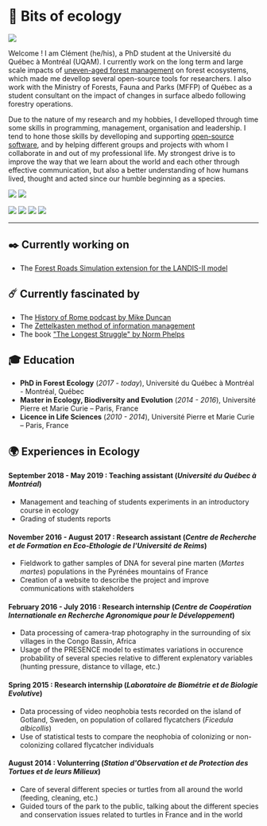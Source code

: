 # 🍃 Bits of ecology

![](https://user-images.githubusercontent.com/41070328/114421017-d9610500-9b82-11eb-839b-80597308a7e1.png)

Welcome ! I am Clément (he/his), a PhD student at the Université du Québec à Montréal (UQAM). I currently work on the long term and large scale impacts of [uneven-aged forest management](https://forestrypedia.com/even-aged-forests-vs-uneven-aged-forests/) on forest ecosystems, which made me devellop several open-source tools for researchers. I also work with the Ministry of Forests, Fauna and Parks (MFFP) of Québec as a student consultant on the impact of changes in surface albedo following forestry operations.

Due to the nature of my research and my hobbies, I develloped through time some skills in programming, management, organisation and leadership. I tend to hone those skills by develloping and supporting [open-source software](https://en.wikipedia.org/wiki/Open-source_software), and by helping different groups and projects with whom I collaborate in and out of my professional life. My strongest drive is to improve the way that we learn about the world and each other through effective communication, but also a better understanding of how humans lived, thought and acted since our humble beginning as a species.

![](https://img.shields.io/badge/Langage-French%20(native)-D72347#.png) ![](https://img.shields.io/badge/Langage-English%20(C2)-D72347#.png)

![](https://img.shields.io/badge/GitHub-Klemet-lightgrey?logo=GitHub) ![](https://img.shields.io/badge/Linkedin-Cl%C3%A9ment%20Hardy-0A66C2?logo=linkedin) ![](https://img.shields.io/badge/ResearchGate-Cl%C3%A9ment%20Hardy-00CCBB?logo=researchgate) ![](https://img.shields.io/badge/Flickr-Cl%C3%A9ment%20De%20Riv-347deb?logo=flickr)

* * *

## ✒️ Currently working on

- The [Forest Roads Simulation extension for the LANDIS-II model](https://github.com/Klemet/LANDIS-II-Forest-Roads-Simulation-module)

## ☄️ Currently fascinated by

- The [History of Rome podcast by Mike Duncan](https://thehistoryofrome.typepad.com/)
- The [Zettelkasten method of information management](https://zettelkasten.de/posts/overview/)
- The book ["The Longest Struggle" by Norm Phelps](https://www.goodreads.com/book/show/1890134.The_Longest_Struggle)

## 🎓 Education

- **PhD in Forest Ecology** (*2017 - today*), Université du Québec à Montréal - Montréal, Québec
- **Master in Ecology, Biodiversity and Evolution** (*2014 - 2016*), Université Pierre et Marie Curie – Paris, France
- **Licence in Life Sciences** (*2010 - 2014*), Université Pierre et Marie Curie – Paris, France

## 🌍 Experiences in Ecology

#### September 2018 - May 2019 : **Teaching assistant** (*Université du Québec à Montréal*)
- Management and teaching of students experiments in an introductory course in ecology
- Grading of students reports

#### November 2016 - August 2017 : **Research assistant** (*Centre de Recherche et de Formation en Eco-Ethologie de l'Université de Reims*)
- Fieldwork to gather samples of DNA for several pine marten (*Martes martes*) populations in the Pyrénées mountains of France
- Creation of a website to describe the project and improve communications with stakeholders

#### February 2016 - July 2016 : **Research internship** (*Centre de Coopération Internationale en Recherche Agronomique pour le Développement*)
- Data processing of camera-trap photography in the surrounding of six villages in the Congo Bassin, Africa
- Usage of the PRESENCE model to estimates variations in occurence probability of several species relative to different explenatory variables (hunting pressure, distance to village, etc.)

#### Spring 2015 : **Research internship** (*Laboratoire de Biométrie et de Biologie Evolutive*)
- Data processing of video neophobia tests recorded on the island of Gotland, Sweden, on population of collared flycatchers (*Ficedula albicollis*)
- Use of statistical tests to compare the neophobia of colonizing or non-colonizing collared flycatcher individuals

#### August 2014 : **Volunterring** (*Station d'Observation et de Protection des Tortues et de leurs Milieux*)
- Care of several different species or turtles from all around the world (feeding, cleaning, etc.)
- Guided tours of the park to the public, talking about the different species and conservation issues related to turtles in France and in the world
